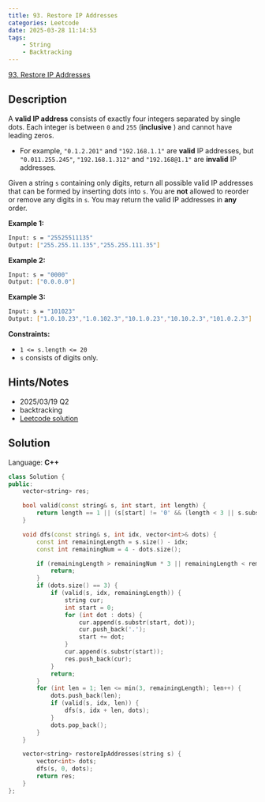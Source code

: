 ```yaml
---
title: 93. Restore IP Addresses
categories: Leetcode
date: 2025-03-28 11:14:53
tags:
    - String
    - Backtracking
---
```


[93. Restore IP Addresses](https://leetcode.com/problems/restore-ip-addresses/description/?envType=company&envId=microsoft&favoriteSlug=microsoft-thirty-days)

## Description

A **valid IP address**  consists of exactly four integers separated by single dots. Each integer is between `0` and `255` (**inclusive** ) and cannot have leading zeros.

- For example, `"0.1.2.201"` and `"192.168.1.1"` are **valid**  IP addresses, but `"0.011.255.245"`, `"192.168.1.312"` and `"192.168@1.1"` are **invalid**  IP addresses.

Given a string `s` containing only digits, return all possible valid IP addresses that can be formed by inserting dots into `s`. You are **not**  allowed to reorder or remove any digits in `s`. You may return the valid IP addresses in **any**  order.

**Example 1:**

```bash
Input: s = "25525511135"
Output: ["255.255.11.135","255.255.111.35"]
```

**Example 2:**

```bash
Input: s = "0000"
Output: ["0.0.0.0"]
```

**Example 3:**

```bash
Input: s = "101023"
Output: ["1.0.10.23","1.0.102.3","10.1.0.23","10.10.2.3","101.0.2.3"]
```

**Constraints:**

- `1 <= s.length <= 20`
- `s` consists of digits only.

## Hints/Notes

- 2025/03/19 Q2
- backtracking
- [Leetcode solution](https://leetcode.com/problems/restore-ip-addresses/editorial/?envType=company&envId=microsoft&favoriteSlug=microsoft-thirty-days)

## Solution

Language: **C++**

```C++
class Solution {
public:
    vector<string> res;

    bool valid(const string& s, int start, int length) {
        return length == 1 || (s[start] != '0' && (length < 3 || s.substr(start, length) <= "255"));
    }

    void dfs(const string& s, int idx, vector<int>& dots) {
        const int remainingLength = s.size() - idx;
        const int remainingNum = 4 - dots.size();

        if (remainingLength > remainingNum * 3 || remainingLength < remainingNum) {
            return;
        }
        if (dots.size() == 3) {
            if (valid(s, idx, remainingLength)) {
                string cur;
                int start = 0;
                for (int dot : dots) {
                    cur.append(s.substr(start, dot));
                    cur.push_back('.');
                    start += dot;
                }
                cur.append(s.substr(start));
                res.push_back(cur);
            }
            return;
        }
        for (int len = 1; len <= min(3, remainingLength); len++) {
            dots.push_back(len);
            if (valid(s, idx, len)) {
                dfs(s, idx + len, dots);
            }
            dots.pop_back();
        }
    }

    vector<string> restoreIpAddresses(string s) {
        vector<int> dots;
        dfs(s, 0, dots);
        return res;
    }
};
```
